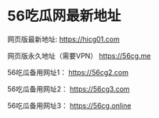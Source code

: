  # 56吃瓜网最新地址
网页版最新地址: https://hicg01.com

网页版永久地址（需要VPN） https://56cg.me

56吃瓜备用网址1： https://56cg2.com 

56吃瓜备用网址2： https://56cg3.com

56吃瓜备用网址3： https://56cg.online

